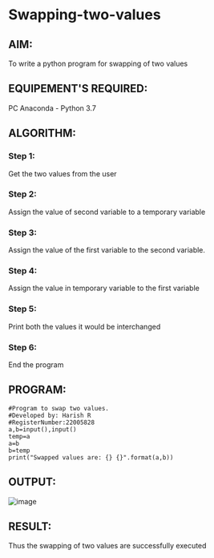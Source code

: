 # Swapping-two-values
## AIM:
To write a python program for swapping of two values
## EQUIPEMENT'S REQUIRED: 
PC
Anaconda - Python 3.7
## ALGORITHM: 
### Step 1:
Get the two values from the user
### Step 2: 
Assign the value of second variable to a temporary variable 
### Step 3: 
Assign the value of the first variable to the second variable.
### Step 4:  
Assign the value in temporary variable to the first variable
### Step 5: 
Print both the values it would be interchanged
### Step 6: 
End the program
## PROGRAM:
```
#Program to swap two values.
#Developed by: Harish R
#RegisterNumber:22005828
a,b=input(),input()
temp=a
a=b
b=temp
print("Swapped values are: {} {}".format(a,b))
```
## OUTPUT:
![image](https://github.com/Harishspice/Python-Programming/assets/117935868/f7193449-83ba-46fc-a16d-af0f7f52c542)


## RESULT:
Thus the swapping of two values are successfully executed
